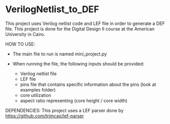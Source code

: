 # VerilogNetlist_to_DEF
This project uses Verilog netlist code and LEF file in order to generate a DEF file. This project is done for the Digital Design II course at the American University in Cairo.

HOW TO USE:
- The main file to run is named mini_project.py

- When running the file, the following inputs should be provided:
	- Verilog netlist file
	- LEF file
	- pins file that contains specific information about the pins (look at examples folder)
	- core utilization
	- aspect ratio representing (core height / core width)

DEPENDENCIES:
This project uses a LEF parser done by https://github.com/trimcao/lef-parser
